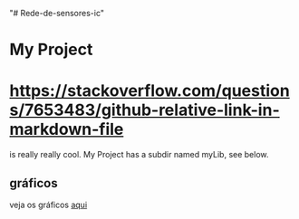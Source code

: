 "# Rede-de-sensores-ic" 
# My Project
# https://stackoverflow.com/questions/7653483/github-relative-link-in-markdown-file
is really really cool. My Project has a subdir named myLib, see below.

## gráficos
veja os gráficos [aqui](web/index.html)
